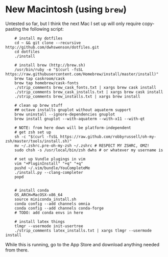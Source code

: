 # New Macintosh (using `brew`)

Untested so far, but I think the next Mac I set up will only require
copy-pasting the following script:

        # install my dotfiles
        cd ~ && git clone --recursive http://github.com/dwhswenson/dotfiles.git
        cd dotfiles
        ./install

        # install brew (http://brew.sh)
        /usr/bin/ruby -e "$(curl -fsSL https://raw.githubusercontent.com/Homebrew/install/master/install)"
        brew tap caskroom/cask
        brew tap homebrew/cask-fonts
        ./strip_comments brew_cask_fonts.txt | xargs brew cask install
        ./strip_comments brew_cask_installs.txt | xargs brew cask install
        ./strip_comments brew_installs.txt | xargs brew install

        # clean up brew stuff
        ## octave installs gnuplot without aquaterm support
        brew uninstall --ignore-dependencies gnuplot
        brew install gnuplot --with-aquaterm --with-x11 --with-qt

        # NOTE: from here down will be platform-independent
        # get zsh set up
        sh -c "$(curl -fsSL https://raw.github.com/robbyrussell/oh-my-zsh/master/tools/install.sh)"
        mv ~/.zshrc.pre-oh-my-zsh ~/.zshrc # RESPECT MY ZSHRC, OMZ!
        sudo chsh -s /usr/local/bin/zsh dwhs # or whatever my username is

        # set up Vundle plugings in vim
        vim "+PluginInstall" "+q" "+q"
        pushd ~/.vim/bundle/YouCompleteMe
        ./install.py --clang-completer
        popd


        # install conda
        OS_ARCH=MacOSX-x86_64
        source miniconda_install.sh
        conda config --add channels omnia
        conda config --add channels conda-forge
        # TODO: add conda envs in here

        # install latex things
        tlmgr --usermode init-usertree
        ./strip_comments latex_installs.txt | xargs tlmgr --usermode install

While this is running, go to the App Store and download anything needed from
there.
